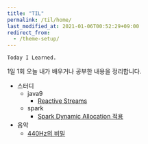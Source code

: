 ```yaml
---
title: "TIL"
permalink: /til/home/
last_modified_at: 2021-01-06T00:52:29+09:00
redirect_from:
  - /theme-setup/
---
```

`Today I Learned.`    

1일 1회 오늘 내가 배우거나 공부한 내용을 정리합니다.

* 스터디
  * java9
    * [Reactive Streams](/til/java/reactive-streams)
  * spark
    * [Spark Dynamic Allocation 적용](/til/spark/dynamic-allocation-in-spark)
* 음악
  * [440Hz의 비밀](/til/music/the-secret-of-440)
